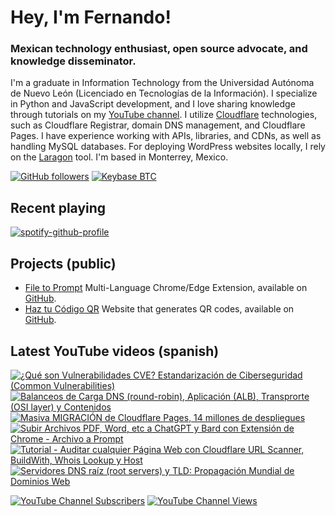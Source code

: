 # Hey, I'm Fernando!

### Mexican technology enthusiast, open source advocate, and knowledge disseminator.
I'm a graduate in Information Technology from the Universidad Autónoma de Nuevo León (Licenciado en Tecnologías de la Información). I specialize in Python and JavaScript development, and I love sharing knowledge through tutorials on my [YouTube channel](https://www.youtube.com/fernandodilland). I utilize [Cloudflare](https://github.com/cloudflare) technologies, such as Cloudflare Registrar, domain DNS management, and Cloudflare Pages. I have experience working with APIs, libraries, and CDNs, as well as handling MySQL databases. For deploying WordPress websites locally, I rely on the [Laragon](https://github.com/leokhoa/laragon) tool. I'm based in Monterrey, Mexico.

[![GitHub followers](https://img.shields.io/github/followers/fernandodilland?label=Follow&style=social)](https://github.com/fernandodilland) [![Keybase BTC](https://img.shields.io/keybase/btc/fernandodilland?label=Bitcoin&style=social)](https://keybase.io/fernandodilland)


## Recent playing
[![spotify-github-profile](https://spotify-github-profile.vercel.app/api/view?uid=hiracutch&cover_image=true&theme=novatorem&show_offline=false&background_color=121212&interchange=false&bar_color_cover=false&bar_color=dfcb36)](https://github.com/kittinan/spotify-github-profile)

## Projects (public)
- [File to Prompt](https://filetoprompt.com/) Multi-Language Chrome/Edge Extension, available on [GitHub](https://github.com/fernandodilland/file-to-prompt).
- [Haz tu Código QR](https://hazqr.com/) Website that generates QR codes, available on [GitHub](https://github.com/fernandodilland/hazqr).

## Latest YouTube videos (spanish)
<!-- BEGIN YOUTUBE-CARDS -->
[![¿Qué son Vulnerabilidades CVE? Estandarización de Ciberseguridad (Common Vulnerabilities)](https://ytcards.demolab.com/?id=yWCBQqMpUt8&title=%C2%BFQu%C3%A9+son+Vulnerabilidades+CVE%3F+Estandarizaci%C3%B3n+de+Ciberseguridad+%28Common+Vulnerabilities%29&lang=en&timestamp=1688162071&background_color=%230d1117&title_color=%23ffffff&stats_color=%23dedede&width=250&border_radius=5 "¿Qué son Vulnerabilidades CVE? Estandarización de Ciberseguridad (Common Vulnerabilities)")](https://www.youtube.com/watch?v=yWCBQqMpUt8)
[![Balanceos de Carga DNS (round-robin), Aplicación (ALB), Transprorte (OSI layer) y Contenidos](https://ytcards.demolab.com/?id=QJwLfXedUQc&title=Balanceos+de+Carga+DNS+%28round-robin%29%2C+Aplicaci%C3%B3n+%28ALB%29%2C+Transprorte+%28OSI+layer%29+y+Contenidos&lang=en&timestamp=1687968489&background_color=%230d1117&title_color=%23ffffff&stats_color=%23dedede&width=250&border_radius=5 "Balanceos de Carga DNS (round-robin), Aplicación (ALB), Transprorte (OSI layer) y Contenidos")](https://www.youtube.com/watch?v=QJwLfXedUQc)
[![Masiva MIGRACIÓN de Cloudflare Pages, 14 millones de despliegues](https://ytcards.demolab.com/?id=1BmbIGlYAOg&title=Masiva+MIGRACI%C3%93N+de+Cloudflare+Pages%2C+14+millones+de+despliegues&lang=en&timestamp=1687786118&background_color=%230d1117&title_color=%23ffffff&stats_color=%23dedede&width=250&border_radius=5 "Masiva MIGRACIÓN de Cloudflare Pages, 14 millones de despliegues")](https://www.youtube.com/watch?v=1BmbIGlYAOg)
[![Subir Archivos PDF, Word, etc a ChatGPT y Bard con Extensión de Chrome - Archivo a Prompt](https://ytcards.demolab.com/?id=JlG1bs1nvGw&title=Subir+Archivos+PDF%2C+Word%2C+etc+a+ChatGPT+y+Bard+con+Extensi%C3%B3n+de+Chrome+-+Archivo+a+Prompt&lang=en&timestamp=1685785548&background_color=%230d1117&title_color=%23ffffff&stats_color=%23dedede&width=250&border_radius=5 "Subir Archivos PDF, Word, etc a ChatGPT y Bard con Extensión de Chrome - Archivo a Prompt")](https://www.youtube.com/watch?v=JlG1bs1nvGw)
[![Tutorial - Auditar cualquier Página Web con Cloudflare URL Scanner, BuildWith, Whois Lookup y Host](https://ytcards.demolab.com/?id=w6_pamHnRFw&title=Tutorial+-+Auditar+cualquier+P%C3%A1gina+Web+con+Cloudflare+URL+Scanner%2C+BuildWith%2C+Whois+Lookup+y+Host&lang=en&timestamp=1683748240&background_color=%230d1117&title_color=%23ffffff&stats_color=%23dedede&width=250&border_radius=5 "Tutorial - Auditar cualquier Página Web con Cloudflare URL Scanner, BuildWith, Whois Lookup y Host")](https://www.youtube.com/watch?v=w6_pamHnRFw)
[![Servidores DNS raíz (root servers) y TLD: Propagación Mundial de Dominios Web](https://ytcards.demolab.com/?id=yIxdvDcYHD0&title=Servidores+DNS+ra%C3%ADz+%28root+servers%29+y+TLD%3A+Propagaci%C3%B3n+Mundial+de+Dominios+Web&lang=en&timestamp=1681197653&background_color=%230d1117&title_color=%23ffffff&stats_color=%23dedede&width=250&border_radius=5 "Servidores DNS raíz (root servers) y TLD: Propagación Mundial de Dominios Web")](https://www.youtube.com/watch?v=yIxdvDcYHD0)
<!-- END YOUTUBE-CARDS -->
[![YouTube Channel Subscribers](https://img.shields.io/youtube/channel/subscribers/UCvu9lyZixV1Ob06Wvh0dnNw?style=social)](https://www.youtube.com/c/FernandoDilland) [![YouTube Channel Views](https://img.shields.io/youtube/channel/views/UCvu9lyZixV1Ob06Wvh0dnNw?style=social)](https://www.youtube.com/c/FernandoDilland)
